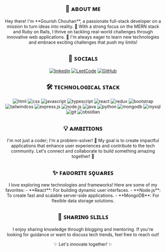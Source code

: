 <h2 align="center">👋 ᴀʙᴏᴜᴛ ᴍᴇ</h2>
<p align="center">
  Hey there! I'm **Gourish Chouhan**, a passionate full-stack developer on a mission to turn ideas into reality. 🌟 With a strong focus on the MERN stack and Ruby on Rails, I thrive on tackling real-world challenges through innovative web applications. 🚀 I'm always eager to learn new technologies and embrace exciting challenges that push my limits!
</p>

<h2 align="center">🔗 ꜱᴏᴄɪᴀʟꜱ</h2>
<p align="center"> 
  <a href="https://www.linkedin.com/in/gourishchouhan/" target="_blank"><img alt="linkedin" src="https://img.shields.io/badge/linkedin-%230077B5.svg?style=for-the-badge&logo=linkedin&logoColor=white" /></a>
  <a href="https://leetcode.com/u/gourishchouhan/" target="_blank"><img alt="LeetCode" src="https://img.shields.io/badge/LeetCode-000000?style=for-the-badge&logo=LeetCode&logoColor=#d16c06" /></a>
  <a href="https://github.com/gourishchouhan" target="_blank"><img alt="GitHub" src="https://img.shields.io/badge/GitHub-181717?style=for-the-badge&logo=github&logoColor=white" /></a>
</p>

<h2 align="center">🛠️ ᴛᴇᴄʜɴᴏʟᴏɢɪᴄᴀʟ ꜱᴛᴀᴄᴋ</h2>
<p align="center">
  <img alt="html" src="https://img.shields.io/badge/html5-%23E34F26.svg?style=for-the-badge&logo=html5&logoColor=white" />
  <img alt="css" src="https://img.shields.io/badge/css3-%231572B6.svg?style=for-the-badge&logo=css3&logoColor=white" />
  <img alt="javascript" src="https://img.shields.io/badge/javascript-%23323330.svg?style=for-the-badge&logo=javascript&logoColor=%23F7DF1E" />
  <img alt="typescript" src="https://img.shields.io/badge/typescript-%23007ACC.svg?style=for-the-badge&logo=typescript&logoColor=white" />
  <img alt="react" src="https://img.shields.io/badge/react-%2320232a.svg?style=for-the-badge&logo=react&logoColor=%2361DAFB" />
  <img alt="redux" src="https://img.shields.io/badge/redux-%23593d88.svg?style=for-the-badge&logo=redux&logoColor=white" />
  <img alt="bootstrap" src="https://img.shields.io/badge/bootstrap-%238511FA.svg?style=for-the-badge&logo=bootstrap&logoColor=white" />
  <img alt="tailwindcss" src="https://img.shields.io/badge/tailwindcss-%2338B2AC.svg?style=for-the-badge&logo=tailwind-css&logoColor=white" />
  <img alt="express.js" src="https://img.shields.io/badge/express.js-%23404d59.svg?style=for-the-badge&logo=express&logoColor=%2361DAFB" />
  <img alt="node.js" src="https://img.shields.io/badge/node.js-6DA55F?style=for-the-badge&logo=node.js&logoColor=white" />
  <img alt="java" src="https://img.shields.io/badge/java-%23ED8B00.svg?style=for-the-badge&logo=openjdk&logoColor=white" />
  <img alt="python" src="https://img.shields.io/badge/python-3670A0?style=for-the-badge&logo=python&logoColor=ffdd54" />
  <img alt="mongodb" src="https://img.shields.io/badge/MongoDB-%234ea94b.svg?style=for-the-badge&logo=mongodb&logoColor=white" />
  <img alt="mysql" src="https://img.shields.io/badge/mysql-4479A1.svg?style=for-the-badge&logo=mysql&logoColor=white" />
  <img alt="git" src="https://img.shields.io/badge/git-%23F05033.svg?style=for-the-badge&logo=git&logoColor=white" />
  <img alt="obsidian" src="https://img.shields.io/badge/Obsidian-%23483699.svg?style=for-the-badge&logo=obsidian&logoColor=white" />
</p>

<h2 align="center">💡 ᴀʍʙɪᴛɪᴏɴꜱ</h2>
<p align="center">
  I'm not just a coder; I'm a problem-solver! 🧩 My goal is to create impactful applications that enhance user experiences and contribute to the tech community. Let's connect and collaborate to build something amazing together! 🤝
</p>

<h2 align="center">✨ ꜰᴀʋᴏʀɪᴛᴇ ꜱǫᴜᴀʀᴇꜱ</h2>
<p align="center">
    I love exploring new technologies and frameworks! Here are some of my favorites:
    - **React**: For building dynamic user interfaces.
    - **Node.js**: To create fast and scalable server-side applications.
    - **MongoDB**: For flexible data storage solutions.
</p>

<h2 align="center">🎉 ꜱʜᴀʀɪɴɢ ꜱʟɪʟʟꜱ</h2>
<p align="center">
    I enjoy sharing knowledge through blogging and mentoring. If you're looking for guidance or want to discuss tech trends, feel free to reach out!
</p>

<!-- Optional Animation Section -->
<style>
@keyframes pulse {
    0% { transform: scale(1); }
    50% { transform: scale(1.05); }
    100% { transform: scale(1); }
}
.pulse {
    animation: pulse 1s infinite;
}
</style>

<p align="center">
    <span class='pulse'>✨ Let's innovate together! ✨</span>
</p>
